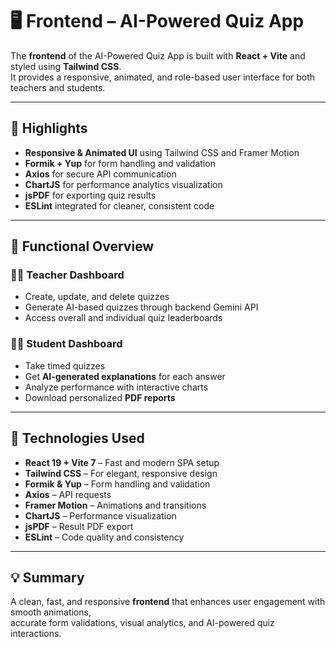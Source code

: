 # 🖥️ Frontend – AI-Powered Quiz App

The **frontend** of the AI-Powered Quiz App is built with **React + Vite** and styled using **Tailwind CSS**.  
It provides a responsive, animated, and role-based user interface for both teachers and students.

---

## 🌟 Highlights

- **Responsive & Animated UI** using Tailwind CSS and Framer Motion  
- **Formik + Yup** for form handling and validation  
- **Axios** for secure API communication  
- **ChartJS** for performance analytics visualization  
- **jsPDF** for exporting quiz results  
- **ESLint** integrated for cleaner, consistent code  

---

## 🧠 Functional Overview

### 👩‍🏫 Teacher Dashboard
- Create, update, and delete quizzes  
- Generate AI-based quizzes through backend Gemini API  
- Access overall and individual quiz leaderboards  

### 👨‍🎓 Student Dashboard
- Take timed quizzes  
- Get **AI-generated explanations** for each answer  
- Analyze performance with interactive charts  
- Download personalized **PDF reports**

---

## 🧰 Technologies Used

- **React 19 + Vite 7** – Fast and modern SPA setup  
- **Tailwind CSS** – For elegant, responsive design  
- **Formik & Yup** – Form handling and validation  
- **Axios** – API requests  
- **Framer Motion** – Animations and transitions  
- **ChartJS** – Performance visualization  
- **jsPDF** – Result PDF export  
- **ESLint** – Code quality and consistency  

---

## 💡 Summary

A clean, fast, and responsive **frontend** that enhances user engagement with smooth animations,  
accurate form validations, visual analytics, and AI-powered quiz interactions.
